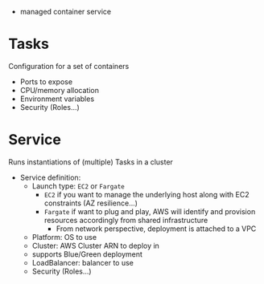 - managed container service

# Tasks

Configuration for a set of containers
- Ports to expose
- CPU/memory allocation
- Environment variables
- Security (Roles...)

# Service
Runs instantiations of (multiple) Tasks in a cluster
-  Service definition:
	- Launch type: `EC2` or `Fargate`
		- `EC2` if you want to manage the underlying host along with EC2 constraints (AZ resilience...)
		- `Fargate` if want to plug and play, AWS will identify and provision resources accordingly from shared infrastructure
			- From network perspective, deployment is attached to a VPC
	- Platform: OS to use
	- Cluster: AWS Cluster ARN to deploy in
	- supports Blue/Green deployment
	- LoadBalancer: balancer to use
	- Security (Roles...)
